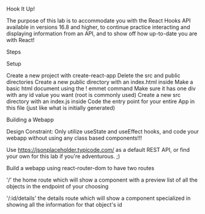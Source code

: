 Hook It Up!

The purpose of this lab is to accommodate you with the React Hooks API available in versions 16.8 and higher, to continue practice interacting and displaying information from an API, and to show off how up-to-date you are with React!

Steps

Setup

Create a new project with create-react-app
Delete the src and public directories
Create a new public directory with an index.html inside
Make a basic html document using the ! emmet command
Make sure it has one div with any id value you want (root is commonly used)
Create a new src directory with an index.js inside
Code the entry point for your entire App in this file (just like what is initially generated)

Building a Webapp

Design Constraint: Only utilize useState and useEffect hooks, and code your webapp without using any class based components!!!

Use https://jsonplaceholder.typicode.com/ as a default REST API, or find your own for this lab if you're adventurous. ;)

Build a webapp using react-router-dom to have two routes

'/' the home route which will show a component with a preview list of all the objects in the endpoint of your choosing

'/:id/details' the details route which will show a component specialized in showing all the information for that object's id
